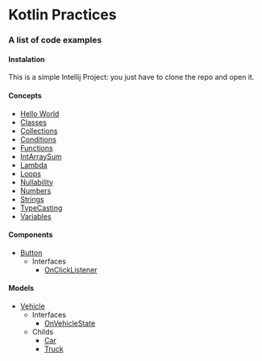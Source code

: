 # Kotlin Practices

### A list of code examples

#### Instalation
This is a simple Intellij Project: you just have to clone the repo and open it.

#### Concepts
* [Hello World](src/main/kotlin/HelloWorld.kt)
* [Classes](src/main/kotlin/Classes.kt)
* [Collections](src/main/kotlin/Collections.kt)
* [Conditions](src/main/kotlin/Conditions.kt)
* [Functions](src/main/kotlin/Functions.kt)
* [IntArraySum](src/main/kotlin/IntArraySum.kt)
* [Lambda](src/main/kotlin/Lambda.kt)
* [Loops](src/main/kotlin/Loops.kt)
* [Nullability](src/main/kotlin/Nullability.kt)
* [Numbers](src/main/kotlin/Numbers.kt)
* [Strings](src/main/kotlin/Strings.kt)
* [TypeCasting](src/main/kotlin/TypeCasting.kt)
* [Variables](src/main/kotlin/Variables.kt)

#### Components
* [Button](src/main/kotlin/components/Button.kt)
    * Interfaces
        * [OnClickListener](src/main/kotlin/interfaces/OnClickListener.java)

#### Models
* [Vehicle](src/main/kotlin/models/Vehicle.kt)
    * Interfaces
        * [OnVehicleState](src/main/kotlin/interfaces/OnVehicleState.kt)
    * Childs
        * [Car](src/main/kotlin/models/Car.kt)
        * [Truck](src/main/kotlin/models/Truck.kt)